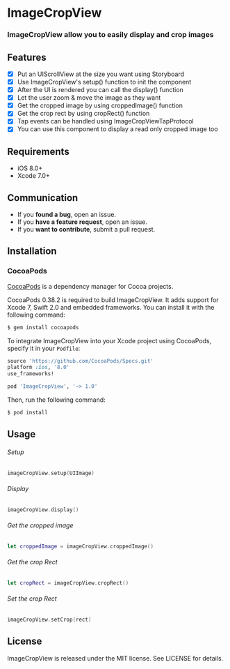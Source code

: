 # ImageCropView
### ImageCropView allow you to easily display and crop images

## Features

- [x] Put an UIScrollView at the size you want using Storyboard
- [x] Use ImageCropView's setup() function to init the component
- [x] After the UI is rendered you can call the display() function
- [x] Let the user zoom & move the image as they want
- [x] Get the cropped image by using croppedImage() function
- [x] Get the crop rect by using cropRect() function
- [x] Tap events can be handled using ImageCropViewTapProtocol
- [x] You can use this component to display a read only cropped image too

## Requirements

- iOS 8.0+
- Xcode 7.0+
  
## Communication
- If you **found a bug**, open an issue.
- If you **have a feature request**, open an issue.
- If you **want to contribute**, submit a pull request.

## Installation
### CocoaPods

[CocoaPods](http://cocoapods.org) is a dependency manager for Cocoa projects.

CocoaPods 0.38.2 is required to build ImageCropView. It adds support for Xcode 7, Swift 2.0 and embedded frameworks. You can install it with the following command:

```bash
$ gem install cocoapods
```

To integrate ImageCropView into your Xcode project using CocoaPods, specify it in your `Podfile`:

```ruby
source 'https://github.com/CocoaPods/Specs.git'
platform :ios, '8.0'
use_frameworks!

pod 'ImageCropView', '~> 1.0'
```

Then, run the following command:

```bash
$ pod install
```


## Usage

###### Setup
```swift
imageCropView.setup(UIImage)
```

###### Display
```swift
imageCropView.display()
```

###### Get the cropped image
```swift
let croppedImage = imageCropView.croppedImage()
```

###### Get the crop Rect
```swift
let cropRect = imageCropView.cropRect()
```

###### Set the crop Rect
```swift
imageCropView.setCrop(rect)
```

## License

ImageCropView is released under the MIT license. See LICENSE for details.
